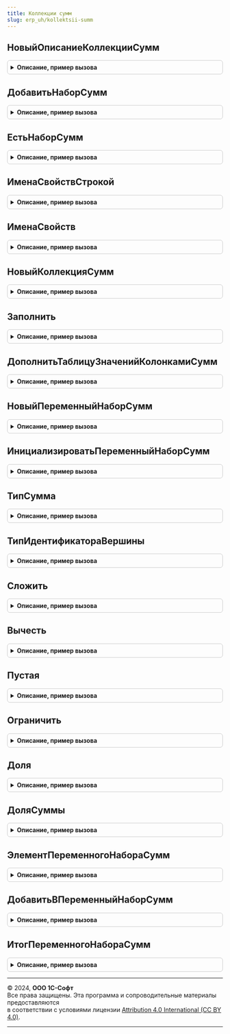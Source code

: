 ```yaml
---
title: Коллекции сумм
slug: erp_uh/kollektsii-summ
---
```



## НовыйОписаниеКоллекцииСумм
<details style="margin: 1em 0; padding: 0.5em; border: 1px solid #ccc; border-radius: 6px;">

<summary style="font-weight: bold; cursor: pointer;">Описание, пример вызова</summary>

```bsl

// Конструктор описания коллекции
//
// Пример:
//  Описание = НовыйОписаниеКоллекцииСумм();
//  ДобавитьНаборСумм(Описание, "БухгалтерскийНалоговыйУчет", "Сумма,СуммаНУ");
//  ДобавитьНаборСумм(Описание, "ЭлементыЗатрат");
//
Функция НовыйОписаниеКоллекцииСумм() Экспорт
```

Пример вызова
```bsl
Результат = КоллекцииСумм.НовыйОписаниеКоллекцииСумм() 
```
</details>

## ДобавитьНаборСумм
<details style="margin: 1em 0; padding: 0.5em; border: 1px solid #ccc; border-radius: 6px;">

<summary style="font-weight: bold; cursor: pointer;">Описание, пример вызова</summary>

```bsl

// Добавляет в описание коллекции сумм описание набора.
//
// Параметры:
//  ОписаниеКоллекции - описание, сконструированное функцией НовыйОписаниеКоллекцииСумм().
//
//  ИмяНабора         - Строка
//
//  СоставНабора      - Строка - для набора с фиксированным составом: имена свойств коллекции, разделенные запятыми
//                    - Неопределено - указывает, что состав набора переменный.
//
Процедура ДобавитьНаборСумм(ОписаниеКоллекции, ИмяНабора, СоставНабора = Неопределено) Экспорт
```

Пример вызова
```bsl
КоллекцииСумм.ДобавитьНаборСумм(ОписаниеКоллекции, ИмяНабора, СоставНабора);
```
</details>

## ЕстьНаборСумм
<details style="margin: 1em 0; padding: 0.5em; border: 1px solid #ccc; border-radius: 6px;">

<summary style="font-weight: bold; cursor: pointer;">Описание, пример вызова</summary>

```bsl

// Проверяет наличие набора в описании коллекции сумм.
//
// Параметры:
//  ОписаниеКоллекции - описание, сконструированное функцией НовыйОписаниеКоллекцииСумм().
//
//  ИмяНабора         - Строка
//
// Возвращаемое значение:
//  Булево
//
Функция ЕстьНаборСумм(ОписаниеКоллекции, ИмяНабора) Экспорт
```

Пример вызова
```bsl
Результат = КоллекцииСумм.ЕстьНаборСумм(ОписаниеКоллекции, ИмяНабора) 
```
</details>

## ИменаСвойствСтрокой
<details style="margin: 1em 0; padding: 0.5em; border: 1px solid #ccc; border-radius: 6px;">

<summary style="font-weight: bold; cursor: pointer;">Описание, пример вызова</summary>

```bsl

// Определяет перечень свойств фиксированных наборов коллекции сумм.
//
// Параметры:
//  ОписаниеКоллекции - описание, сконструированное функцией НовыйОписаниеКоллекцииСумм().
//
// Возвращаемое значение:
//  Строка - перечень имен свойств, разделенных запятыми.
//
Функция ИменаСвойствСтрокой(ОписаниеКоллекции) Экспорт
```

Пример вызова
```bsl
Результат = КоллекцииСумм.ИменаСвойствСтрокой(ОписаниеКоллекции) 
```
</details>

## ИменаСвойств
<details style="margin: 1em 0; padding: 0.5em; border: 1px solid #ccc; border-radius: 6px;">

<summary style="font-weight: bold; cursor: pointer;">Описание, пример вызова</summary>

```bsl

// Определяет перечень свойств фиксированных наборов коллекции сумм.
//
// Параметры:
//  ОписаниеКоллекции - описание, сконструированное функцией НовыйОписаниеКоллекцииСумм().
//
// Возвращаемое значение:
//  Массив - элементы массива - строки, имена свойств.
//
Функция ИменаСвойств(ОписаниеСумм) Экспорт
```

Пример вызова
```bsl
Результат = КоллекцииСумм.ИменаСвойств(ОписаниеСумм) 
```
</details>

## НовыйКоллекцияСумм
<details style="margin: 1em 0; padding: 0.5em; border: 1px solid #ccc; border-radius: 6px;">

<summary style="font-weight: bold; cursor: pointer;">Описание, пример вызова</summary>

```bsl

// Конструктор коллекции сумм.
//
// Параметры:
//  ОписаниеКоллекции - описание, сконструированное функцией НовыйОписаниеКоллекцииСумм()
//  ДляЗаполнения - Булево - Истина, если коллекция следом будет неминуемо заполнена.
//                  Передача параметра пропускает заполнение значениями по умолчанию
//                  и тем самым позволяет оптимизировать время выполнения.
//
Функция НовыйКоллекцияСумм(ОписаниеКоллекции, ДляЗаполнения = Ложь) Экспорт
```

Пример вызова
```bsl
Результат = КоллекцииСумм.НовыйКоллекцияСумм(ОписаниеКоллекции, ДляЗаполнения);
```
</details>

## Заполнить
<details style="margin: 1em 0; padding: 0.5em; border: 1px solid #ccc; border-radius: 6px;">

<summary style="font-weight: bold; cursor: pointer;">Описание, пример вызова</summary>

```bsl

// Заполняет коллекцию сумм на основании другой коллекции сумм.
//
// Параметры:
//  Коллекция         - Заполняемая коллекция - должна соответствовать ОписаниеКоллекций.
//
//  Основание         - Коллекция сумм - должна соответствовать ОписаниеКоллекций
//
//  ОписаниеКоллекций - описание, сконструированное функцией НовыйОписаниеКоллекцииСумм().
//
//  СоответствиеИмен  - Соответствие - (необязательный) правила соответствия имен свойств коллекции-основания и
//                      заполняемой коллекции. В ключе элемента соответствия - имя свойства заполняемой коллекции,
//                      в значении - имя свойства коллекции-основания.
//
Процедура Заполнить(Коллекция, Основание, ОписаниеКоллекций, СоответствиеИмен = Неопределено) Экспорт
```

Пример вызова
```bsl
КоллекцииСумм.Заполнить(Коллекция, Основание, ОписаниеКоллекций, СоответствиеИмен);
```
</details>

## ДополнитьТаблицуЗначенийКолонкамиСумм
<details style="margin: 1em 0; padding: 0.5em; border: 1px solid #ccc; border-radius: 6px;">

<summary style="font-weight: bold; cursor: pointer;">Описание, пример вызова</summary>

```bsl

// Позволяет работать со строками таблицы значений как с коллекциями сумм.
// Перед первым изменением переменного набора сумм в каждой из строк,
// следует инициализировать этот набор - см. ИнициализироватьПеременныйНаборСумм.
//
// Параметры:
//  Результат         - ТаблицаЗначений - дополняемая таблица значений (коллекция коллекций сумм).
//
//  ОписаниеКоллекции - описание, сконструированное функцией НовыйОписаниеКоллекцииСумм().
//                      Таблица значений приводится к этому описанию.
//
Процедура ДополнитьТаблицуЗначенийКолонкамиСумм(Результат, ОписаниеКоллекции) Экспорт
```

Пример вызова
```bsl
КоллекцииСумм.ДополнитьТаблицуЗначенийКолонкамиСумм(Результат, ОписаниеКоллекции) 
```
</details>

## НовыйПеременныйНаборСумм
<details style="margin: 1em 0; padding: 0.5em; border: 1px solid #ccc; border-radius: 6px;">

<summary style="font-weight: bold; cursor: pointer;">Описание, пример вызова</summary>

```bsl

Функция НовыйПеременныйНаборСумм() Экспорт
```

Пример вызова
```bsl
Результат = КоллекцииСумм.НовыйПеременныйНаборСумм());
```
</details>

## ИнициализироватьПеременныйНаборСумм
<details style="margin: 1em 0; padding: 0.5em; border: 1px solid #ccc; border-radius: 6px;">

<summary style="font-weight: bold; cursor: pointer;">Описание, пример вызова</summary>

```bsl

// Позволяет изменять переменный набор сумм, входящий в коллекцию,
// созданную без использования конструктора НовыйКоллекцияСумм().
//
// Параметры:
//  Коллекция - Заполняемая коллекция - должна включать переменный набор сумм с именем ИмяНабора.
//
//  ИмяНабора - Строка - имя инициализируемого набора
//
// Возвращаемое значение:
//  ТаблицаЗначений - переменный набор сумм.
//
Функция ИнициализироватьПеременныйНаборСумм(Коллекция, ИмяНабора) Экспорт
```

Пример вызова
```bsl
Результат = КоллекцииСумм.ИнициализироватьПеременныйНаборСумм(Коллекция, ИмяНабора) 
```
</details>

## ТипСумма
<details style="margin: 1em 0; padding: 0.5em; border: 1px solid #ccc; border-radius: 6px;">

<summary style="font-weight: bold; cursor: pointer;">Описание, пример вызова</summary>

```bsl

Функция ТипСумма() Экспорт
```

Пример вызова
```bsl
Результат = КоллекцииСумм.ТипСумма());
```
</details>

## ТипИдентификатораВершины
<details style="margin: 1em 0; padding: 0.5em; border: 1px solid #ccc; border-radius: 6px;">

<summary style="font-weight: bold; cursor: pointer;">Описание, пример вызова</summary>

```bsl

Функция ТипИдентификатораВершины() Экспорт
```

Пример вызова
```bsl
Результат = КоллекцииСумм.ТипИдентификатораВершины());
```
</details>

## Сложить
<details style="margin: 1em 0; padding: 0.5em; border: 1px solid #ccc; border-radius: 6px;">

<summary style="font-weight: bold; cursor: pointer;">Описание, пример вызова</summary>

```bsl

// Прибавляет к каждой из сумм, входящей в коллекцию А, соответствующую сумму, входящую в коллекцию Б.
//
// Параметры:
//  КоллекцияА        - первое слагаемое, модифицируемая коллекция, должна соответствовать ОписаниеКоллекций.
//
//  КоллекцияБ        - второе слагаемое, не изменяется, должна соответствовать ОписаниеКоллекций.
//
//  ОписаниеКоллекций - описание, сконструированное функцией НовыйОписаниеКоллекцииСумм().
//
Процедура Сложить(КоллекцияА, КоллекцияБ, ОписаниеКоллекций) Экспорт
```

Пример вызова
```bsl
КоллекцииСумм.Сложить(КоллекцияА, КоллекцияБ, ОписаниеКоллекций) 
```
</details>

## Вычесть
<details style="margin: 1em 0; padding: 0.5em; border: 1px solid #ccc; border-radius: 6px;">

<summary style="font-weight: bold; cursor: pointer;">Описание, пример вызова</summary>

```bsl

// Вычитает из каждой из сумм, входящей в коллекцию А, соответствующую сумму, входящую в коллекцию Б.
//
// Параметры:
//  КоллекцияА        - уменьшаемое, модифицируемая коллекция, должна соответствовать ОписаниеКоллекций.
//
//  КоллекцияБ        - вычитаемое, не изменяется, должна соответствовать ОписаниеКоллекций.
//
//  ОписаниеКоллекций - описание, сконструированное функцией НовыйОписаниеКоллекцииСумм().
//
Процедура Вычесть(КоллекцияА, КоллекцияБ, ОписаниеКоллекций) Экспорт
```

Пример вызова
```bsl
КоллекцииСумм.Вычесть(КоллекцияА, КоллекцияБ, ОписаниеКоллекций) 
```
</details>

## Пустая
<details style="margin: 1em 0; padding: 0.5em; border: 1px solid #ccc; border-radius: 6px;">

<summary style="font-weight: bold; cursor: pointer;">Описание, пример вызова</summary>

```bsl

// Проверяет коллекцию сумм на тривиальность.
//
// Параметры:
//  Коллекция - проверяемая коллекция сумм, должна соответствовать ОписаниеКоллекции.
//
//  ОписаниеКоллекции - описание, сконструированное функцией НовыйОписаниеКоллекцииСумм().
//
// Возвращаемое значение:
//  Булево - Истина, если все суммы в коллекции не заполнены (равны нулю).
//
Функция Пустая(Коллекция, ОписаниеКоллекции) Экспорт
```

Пример вызова
```bsl
Результат = КоллекцииСумм.Пустая(Коллекция, ОписаниеКоллекции) 
```
</details>

## Ограничить
<details style="margin: 1em 0; padding: 0.5em; border: 1px solid #ccc; border-radius: 6px;">

<summary style="font-weight: bold; cursor: pointer;">Описание, пример вызова</summary>

```bsl

// Обеспечивает, что все суммы фиксированных наборов коллекции Суммы
// будут меньше или равны соответствующим суммам в коллекции Ограничения.
//
// Параметры:
//  Суммы        - контролируемая (модифицируемая) коллекция, должна соответствовать ОписаниеКоллекций.
//
//  Ограничения  - не изменяется, должна соответствовать ОписаниеКоллекций
//
//  ОписаниеКоллекций - описание, сконструированное функцией НовыйОписаниеКоллекцииСумм().
//
Процедура Ограничить(Суммы, Ограничения, ОписаниеКоллекций) Экспорт
```

Пример вызова
```bsl
КоллекцииСумм.Ограничить(Суммы, Ограничения, ОписаниеКоллекций) 
```
</details>

## Доля
<details style="margin: 1em 0; padding: 0.5em; border: 1px solid #ccc; border-radius: 6px;">

<summary style="font-weight: bold; cursor: pointer;">Описание, пример вызова</summary>

```bsl

// Рассчитывает долю для каждого элемента коллекции сумм.
// Результат помещает в новую коллекцию.
//
// Параметры:
//  Коллекция         - коллекция сумм, доли которых надо рассчитать; должна соответствовать ОписаниеКоллекций.
//
//  ОписаниеКоллекции - описание, сконструированное функцией НовыйОписаниеКоллекцииСумм().
//
//  Числитель         - Число
//
//  Знаменатель       - Число
//
// Возвращаемое значение:
//  Коллекция, сконструированная функцией НовыйКоллекцияСумм(), содержит доли от переданных сумм.
//
Функция Доля(Коллекция, ОписаниеКоллекции, Числитель, Знаменатель) Экспорт
```

Пример вызова
```bsl
Результат = КоллекцииСумм.Доля(Коллекция, ОписаниеКоллекции, Числитель, Знаменатель) 
```
</details>

## ДоляСуммы
<details style="margin: 1em 0; padding: 0.5em; border: 1px solid #ccc; border-radius: 6px;">

<summary style="font-weight: bold; cursor: pointer;">Описание, пример вызова</summary>

```bsl

Функция ДоляСуммы(Знач Сумма, Знач Числитель, Знач Знаменатель) Экспорт
```

Пример вызова
```bsl
Результат = КоллекцииСумм.ДоляСуммы(Сумма, Числитель, Знаменатель) 
```
</details>

## ЭлементПеременногоНабораСумм
<details style="margin: 1em 0; padding: 0.5em; border: 1px solid #ccc; border-radius: 6px;">

<summary style="font-weight: bold; cursor: pointer;">Описание, пример вызова</summary>

```bsl

Функция ЭлементПеременногоНабораСумм(Коллекция, ИмяНабора, Индекс) Экспорт
```

Пример вызова
```bsl
Результат = КоллекцииСумм.ЭлементПеременногоНабораСумм(Коллекция, ИмяНабора, Индекс) 
```
</details>

## ДобавитьВПеременныйНаборСумм
<details style="margin: 1em 0; padding: 0.5em; border: 1px solid #ccc; border-radius: 6px;">

<summary style="font-weight: bold; cursor: pointer;">Описание, пример вызова</summary>

```bsl

Функция ДобавитьВПеременныйНаборСумм(НаборСумм, Индекс, Сумма) Экспорт
```

Пример вызова
```bsl
Результат = КоллекцииСумм.ДобавитьВПеременныйНаборСумм(НаборСумм, Индекс, Сумма) 
```
</details>

## ИтогПеременногоНабораСумм
<details style="margin: 1em 0; padding: 0.5em; border: 1px solid #ccc; border-radius: 6px;">

<summary style="font-weight: bold; cursor: pointer;">Описание, пример вызова</summary>

```bsl

Функция ИтогПеременногоНабораСумм(Коллекция, ИмяНабора) Экспорт
```

Пример вызова
```bsl
Результат = КоллекцииСумм.ИтогПеременногоНабораСумм(Коллекция, ИмяНабора) 
```
</details>

---

© 2024, **ООО 1С-Софт**  
Все права защищены. Эта программа и сопроводительные материалы предоставляются  
в соответствии с условиями лицензии [Attribution 4.0 International (CC BY 4.0)](https://creativecommons.org/licenses/by/4.0/legalcode).

---
